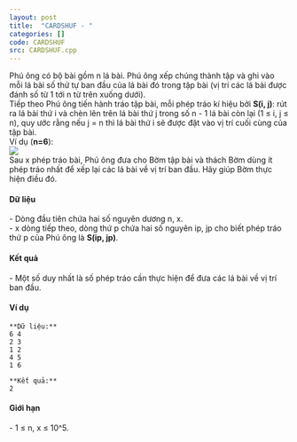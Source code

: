 ```yaml
---
layout: post
title:  "CARDSHUF - "
categories: []
code: CARDSHUF
src: CARDSHUF.cpp
---
```








Phú ông có bộ bài gồm n lá bài. Phú ông xếp chúng thành tập và ghi vào mỗi lá bài số thứ tự ban đầu của lá bài đó trong tập bài (vị trí các lá bài được đánh số từ 1 tới n từ trên xuống dưới).  
Tiếp theo Phú ông tiến hành tráo tập bài, mỗi phép tráo kí hiệu bởi **S(i, j)**: rút ra lá bài thứ i và chèn lên trên lá bài thứ j trong số n - 1 lá bài còn lại (1 ≤ i, j ≤ n), quy ước rằng nếu j = n thì lá bài thứ i sẽ được đặt vào vị trí cuối cùng của tập bài.  
Ví dụ (**n=6**):  
![](https://vn.spoj.com/content/anhdq:cardshuf_sample.jpg)  
Sau x phép tráo bài, Phú ông đưa cho Bờm tập bài và thách Bờm dùng ít phép tráo nhất để xếp lại các lá bài về vị trí ban đầu. Hãy giúp Bờm thực hiện điều đó.

#### Dữ liệu

\- Dòng đầu tiên chứa hai số nguyên dương n, x.  
\- x dòng tiếp theo, dòng thứ p chứa hai số nguyên ip, jp cho biết phép tráo thứ p của Phú ông là **S(ip, jp)**.

#### Kết quả

\- Một số duy nhất là số phép tráo cần thực hiện để đưa các lá bài về vị trí ban đầu.

#### Ví dụ

```
**Dữ liệu:**  
6 4  
2 3  
1 2  
4 5  
1 6  
  
**Kết quả:**  
2  

```

#### Giới hạn

\- 1 ≤ n, x ≤ 10^5.

<!--more-->


